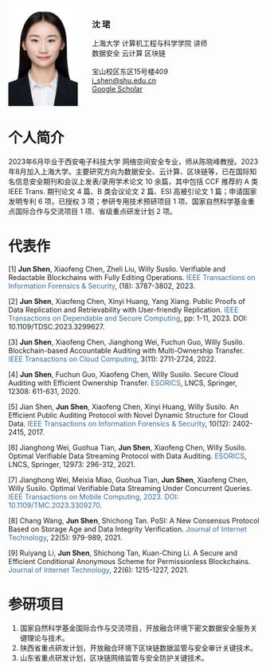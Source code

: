<div style="display: flex;">
    <div style="flex: 1;">
        <img src="img/个人头像.jpg" width="140" height="200" alt="error">
    </div>
    <div style="flex: 2;">
        <h3>沈 珺</h3>
        上海大学 计算机工程与科学学院 讲师<br>
        数据安全 云计算 区块链<br><br>
        宝山校区东区15号楼409<br>
        <a href="mailto:j_shen@shu.edu.cn">j_shen@shu.edu.cn</a><br>
        <a href="https://scholar.google.com/citations?hl=en&user=K5lJ05sAAAAJ">Google Scholar</a>
    </div>
</div>


个人简介
======
2023年6月毕业于西安电子科技大学 网络空间安全专业，师从陈晓峰教授。2023年8月加入上海大学。主要研究方向为数据安全、云计算、区块链等，已在国际知名信息安全期刊和会议上发表/录用学术论文 10 余篇，其中包括 CCF 推荐的 A 类 IEEE Trans. 期刊论文 4 篇、B 类会议论文 2 篇、ESI 高被引论文 1 篇；申请国家发明专利 6 项，已授权 3 项；参研专用技术预研项目 1 项、国家自然科学基金重点国际合作与交流项目 1 项、省级重点研发计划 2 项。

代表作
======
<p>[1] <span style="font-weight: bold;">Jun Shen</span>, Xiaofeng Chen, Zheli Liu, Willy Susilo. Verifiable and Redactable Blockchains with Fully Editing Operations. <span style="color: #326DA1;">IEEE Transactions on Information Forensics & Security</span>, (18): 3787-3802, 2023.  
<p>[2] <span style="font-weight: bold;">Jun Shen</span>, Xiaofeng Chen, Xinyi Huang, Yang Xiang. Public Proofs of Data Replication and Retrievability with User-friendly Replication. <span style="color: #326DA1;">IEEE Transactions on Dependable and Secure Computing</span>, pp: 1-11, 2023. DOI: 10.1109/TDSC.2023.3299627.  
<p>[3] <span style="font-weight: bold;">Jun Shen</span>, Xiaofeng Chen, Jianghong Wei, Fuchun Guo, Willy Susilo. Blockchain-based Accountable Auditing with Multi-Ownership Transfer. <span style="color: #326DA1;">IEEE Transactions on Cloud Computing</span>, 3(11): 2711-2724, 2022.  
<p>[4] <span style="font-weight: bold;">Jun Shen</span>, Fuchun Guo, Xiaofeng Chen, Willy Susilo. Secure Cloud Auditing with Efficient Ownership Transfer. <span style="color: #326DA1;">ESORICS</span>, LNCS, Springer, 12308: 611-631, 2020.  
<p>[5] Jian Shen, <span style="font-weight: bold;">Jun Shen</span>, Xiaofeng Chen, Xinyi Huang, Willy Susilo. An Efficient Public Auditing Protocol with Novel Dynamic Structure for Cloud Data. <span style="color: #326DA1;">IEEE Transactions on Information Forensics & Security</span>, 10(12): 2402-2415, 2017.  
<p>[6] Jianghong Wei, Guohua Tian, <span style="font-weight: bold;">Jun Shen</span>, Xiaofeng Chen, Willy Susilo. Optimal Verifiable Data Streaming Protocol with Data Auditing. <span style="color: #326DA1;">ESORICS</span>, LNCS, Springer, 12973: 296-312, 2021.  
<p>[7] Jianghong Wei, Meixia Miao, Guohua Tian, <span style="font-weight: bold;">Jun Shen</span>, Xiaofeng Chen, Willy Susilo. Optimal Verifiable Data Streaming Under Concurrent Queries. <span style="color: #326DA1;">IEEE Transactions on Mobile Computing, 2023. DOI: 10.1109/TMC.2023.3309270.  
<p>[8] Chang Wang, <span style="font-weight: bold;">Jun Shen</span>, Shichong Tan. PoSI: A New Consensus Protocol Based on Storage Age and Data Integrity Verification. <span style="color: #326DA1;">Journal of Internet Technology</span>, 22(5): 979-989, 2021.  
<p>[9] Ruiyang Li, <span style="font-weight: bold;">Jun Shen</span>, Shichong Tan, Kuan-Ching Li. A Secure and Efficient Conditional Anonymous Scheme for Permissionless Blockchains. <span style="color: #326DA1;">Journal of Internet Technology</span>, 22(6): 1215-1227, 2021.

参研项目
======
1. 国家自然科学基金国际合作与交流项目，开放融合环境下密文数据安全服务关键理论与技术。
2. 陕西省重点研发计划，开放融合环境下区块链数据监管与安全审计关键技术。
3. 山东省重点研发计划，区块链网络监管与安全防护关键技术。




